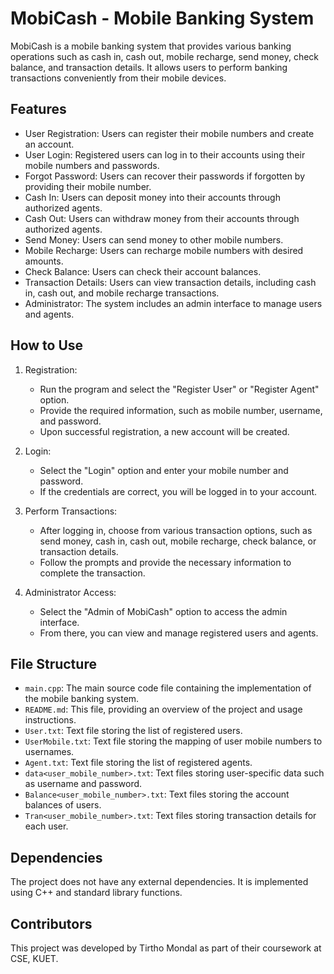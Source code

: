 # MobiCash - Mobile Banking System

MobiCash is a mobile banking system that provides various banking operations such as cash in, cash out, mobile recharge, send money, check balance, and transaction details. It allows users to perform banking transactions conveniently from their mobile devices.

## Features

- User Registration: Users can register their mobile numbers and create an account.
- User Login: Registered users can log in to their accounts using their mobile numbers and passwords.
- Forgot Password: Users can recover their passwords if forgotten by providing their mobile number.
- Cash In: Users can deposit money into their accounts through authorized agents.
- Cash Out: Users can withdraw money from their accounts through authorized agents.
- Send Money: Users can send money to other mobile numbers.
- Mobile Recharge: Users can recharge mobile numbers with desired amounts.
- Check Balance: Users can check their account balances.
- Transaction Details: Users can view transaction details, including cash in, cash out, and mobile recharge transactions.
- Administrator: The system includes an admin interface to manage users and agents.

## How to Use

1. Registration:
   - Run the program and select the "Register User" or "Register Agent" option.
   - Provide the required information, such as mobile number, username, and password.
   - Upon successful registration, a new account will be created.

2. Login:
   - Select the "Login" option and enter your mobile number and password.
   - If the credentials are correct, you will be logged in to your account.

3. Perform Transactions:
   - After logging in, choose from various transaction options, such as send money, cash in, cash out, mobile recharge, check balance, or transaction details.
   - Follow the prompts and provide the necessary information to complete the transaction.

4. Administrator Access:
   - Select the "Admin of MobiCash" option to access the admin interface.
   - From there, you can view and manage registered users and agents.

## File Structure

- `main.cpp`: The main source code file containing the implementation of the mobile banking system.
- `README.md`: This file, providing an overview of the project and usage instructions.
- `User.txt`: Text file storing the list of registered users.
- `UserMobile.txt`: Text file storing the mapping of user mobile numbers to usernames.
- `Agent.txt`: Text file storing the list of registered agents.
- `data<user_mobile_number>.txt`: Text files storing user-specific data such as username and password.
- `Balance<user_mobile_number>.txt`: Text files storing the account balances of users.
- `Tran<user_mobile_number>.txt`: Text files storing transaction details for each user.

## Dependencies

The project does not have any external dependencies. It is implemented using C++ and standard library functions.

## Contributors

This project was developed by Tirtho Mondal as part of their coursework at CSE, KUET.

